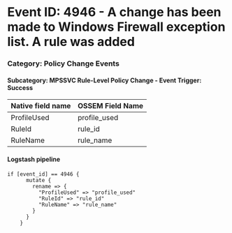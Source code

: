 # Event ID: 4946 -  A change has been made to Windows Firewall exception list. A rule was added
### Category: Policy Change Events
#### Subcategory: MPSSVC Rule-Level Policy Change - Event Trigger: Success

|Native field name            |OSSEM Field Name                   |
|:----------------------------|:----------------------------------|
| ProfileUsed                 | profile_used                      |
| RuleId                      | rule_id                           |
| RuleName                    | rule_name                         |

#### Logstash pipeline

```
if [event_id] == 4946 {
      mutate {
        rename => {
          "ProfileUsed" => "profile_used"
          "RuleId" => "rule_id"
          "RuleName" => "rule_name"
        }
      }
    }
```